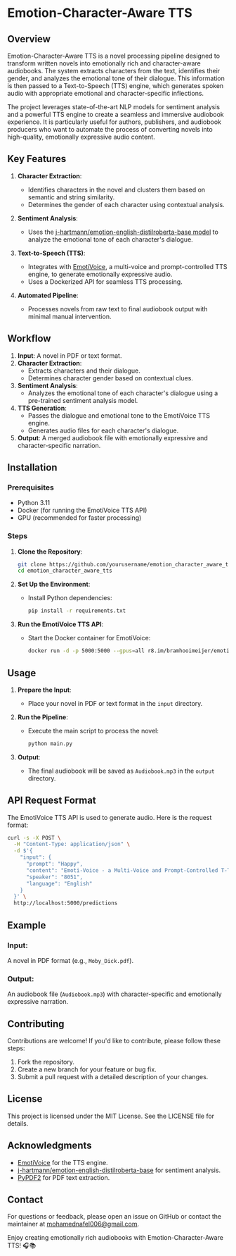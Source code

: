 # Emotion-Character-Aware TTS

## Overview
Emotion-Character-Aware TTS is a novel processing pipeline designed to transform written novels into emotionally rich and character-aware audiobooks. The system extracts characters from the text, identifies their gender, and analyzes the emotional tone of their dialogue. This information is then passed to a Text-to-Speech (TTS) engine, which generates spoken audio with appropriate emotional and character-specific inflections.

The project leverages state-of-the-art NLP models for sentiment analysis and a powerful TTS engine to create a seamless and immersive audiobook experience. It is particularly useful for authors, publishers, and audiobook producers who want to automate the process of converting novels into high-quality, emotionally expressive audio content.

## Key Features

1. **Character Extraction**:
   - Identifies characters in the novel and clusters them based on semantic and string similarity.
   - Determines the gender of each character using contextual analysis.

2. **Sentiment Analysis**:
   - Uses the [j-hartmann/emotion-english-distilroberta-base model](https://huggingface.co/j-hartmann/emotion-english-distilroberta-base) to analyze the emotional tone of each character's dialogue.

3. **Text-to-Speech (TTS)**:
   - Integrates with [EmotiVoice](https://github.com/netease-youdao/EmotiVoice), a multi-voice and prompt-controlled TTS engine, to generate emotionally expressive audio.
   - Uses a Dockerized API for seamless TTS processing.

4. **Automated Pipeline**:
   - Processes novels from raw text to final audiobook output with minimal manual intervention.

## Workflow

1. **Input**: A novel in PDF or text format.
2. **Character Extraction**:
   - Extracts characters and their dialogue.
   - Determines character gender based on contextual clues.
3. **Sentiment Analysis**:
   - Analyzes the emotional tone of each character's dialogue using a pre-trained sentiment analysis model.
4. **TTS Generation**:
   - Passes the dialogue and emotional tone to the EmotiVoice TTS engine.
   - Generates audio files for each character's dialogue.
5. **Output**: A merged audiobook file with emotionally expressive and character-specific narration.

## Installation

### Prerequisites
- Python 3.11
- Docker (for running the EmotiVoice TTS API)
- GPU (recommended for faster processing)

### Steps

1. **Clone the Repository**:
   ```bash
   git clone https://github.com/yourusername/emotion_character_aware_tts.git
   cd emotion_character_aware_tts
   ```

2. **Set Up the Environment**:
   - Install Python dependencies:
     ```bash
     pip install -r requirements.txt
     ```

3. **Run the EmotiVoice TTS API**:
   - Start the Docker container for EmotiVoice:
     ```bash
     docker run -d -p 5000:5000 --gpus=all r8.im/bramhooimeijer/emotivoice@sha256:261b541053a0a30d922fd61bb47fbbc669941cb84f96a8f0042f14e8ad34f494
     ```

## Usage

1. **Prepare the Input**:
   - Place your novel in PDF or text format in the `input` directory.

2. **Run the Pipeline**:
   - Execute the main script to process the novel:
     ```bash
     python main.py
     ```

3. **Output**:
   - The final audiobook will be saved as `Audiobook.mp3` in the `output` directory.

## API Request Format

The EmotiVoice TTS API is used to generate audio. Here is the request format:

```bash
curl -s -X POST \
  -H "Content-Type: application/json" \
  -d $'{
    "input": {
      "prompt": "Happy",
      "content": "Emoti-Voice - a Multi-Voice and Prompt-Controlled T-T-S Engine",
      "speaker": "8051",
      "language": "English"
    }
  }' \
  http://localhost:5000/predictions
```

## Example

### Input:
A novel in PDF format (e.g., `Moby_Dick.pdf`).

### Output:
An audiobook file (`Audiobook.mp3`) with character-specific and emotionally expressive narration.

## Contributing

Contributions are welcome! If you'd like to contribute, please follow these steps:

1. Fork the repository.
2. Create a new branch for your feature or bug fix.
3. Submit a pull request with a detailed description of your changes.

## License

This project is licensed under the MIT License. See the LICENSE file for details.

## Acknowledgments

- [EmotiVoice](https://github.com/netease-youdao/EmotiVoice) for the TTS engine.
- [j-hartmann/emotion-english-distilroberta-base](https://huggingface.co/j-hartmann/emotion-english-distilroberta-base) for sentiment analysis.
- [PyPDF2](https://pypi.org/project/PyPDF2/) for PDF text extraction.

## Contact

For questions or feedback, please open an issue on GitHub or contact the maintainer at mohamednafel006@gmail.com.

Enjoy creating emotionally rich audiobooks with Emotion-Character-Aware TTS! 🎧📚
